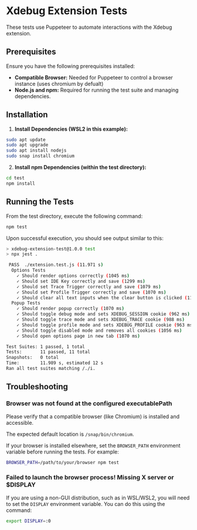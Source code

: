 # Xdebug Extension Tests

These tests use Puppeteer to automate interactions with the Xdebug extension.

## Prerequisites

Ensure you have the following prerequisites installed:

* **Compatible Browser:** Needed for Puppeteer to control a browser instance (uses chromium by defualt)
* **Node.js and npm:** Required for running the test suite and managing dependencies.

## Installation

1. **Install Dependencies (WSL2 in this example):**

```bash
sudo apt update
sudo apt upgrade
sudo apt install nodejs  
sudo snap install chromium
```

2. **Install npm Dependencies (within the test directory):**

```bash
cd test
npm install
```

## Running the Tests

From the test directory, execute the following command:

```bash
npm test
```

Upon successful execution, you should see output similar to this:

```bash
> xdebug-extension-test@1.0.0 test
> npx jest .

 PASS  ./extension.test.js (11.971 s)
  Options Tests
    ✓ Should render options correctly (1045 ms)
    ✓ Should set IDE Key correctly and save (1299 ms)
    ✓ Should set Trace Trigger correctly and save (1079 ms)
    ✓ Should set Profile Trigger correctly and save (1070 ms)
    ✓ Should clear all text inputs when the clear button is clicked (1110 ms)
  Popup Tests
    ✓ Should render popup correctly (1070 ms)
    ✓ Should toggle debug mode and sets XDEBUG_SESSION cookie (962 ms)
    ✓ Should toggle trace mode and sets XDEBUG_TRACE cookie (988 ms)
    ✓ Should toggle profile mode and sets XDEBUG_PROFILE cookie (963 ms)
    ✓ Should toggle disabled mode and removes all cookies (1056 ms)
    ✓ Should open options page in new tab (1070 ms)

Test Suites: 1 passed, 1 total
Tests:       11 passed, 11 total
Snapshots:   0 total
Time:        11.989 s, estimated 12 s
Ran all test suites matching /./i.
```

## Troubleshooting

### Browser was not found at the configured executablePath

Please verify that a compatible browser (like Chromium) is installed and accessible. 

The expected default location is `/snap/bin/chromium`.

If your browser is installed elsewhere, set the `BROWSER_PATH` environment variable before running the tests. For example: 

```bash
BROWSER_PATH=/path/to/your/browser npm test
```

### Failed to launch the browser process! Missing X server or $DISPLAY

If you are using a non-GUI distribution, such as in WSL/WSL2, you will need to set the `DISPLAY` environment variable. You can do this using the command: 

```bash
export DISPLAY=:0
```